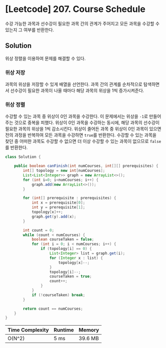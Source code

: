 # [Leetcode] 207. Course Schedule

수강 가능한 과목과 선수강이 필요한 과목 간의 관계가 주어지고 모든 과목을 수강할 수 있는지 그 여부를 반환한다.

## Solution

위상 정렬을 이용하여 문제를 해결할 수 있다.

### 위상 저장

과목의 위상을 저장할 수 있게 배열을 선언한다. 과목 간의 관계를 순차적으로 탐색하면서 선수강이 필요한 과목이 나올 때마다 해당 과목의 위상을 1씩 증가시켜준다.

### 위상 정렬

수강할 수 있는 과목 중 위상이 0인 과목을 수강한다. 이 문제에서는 위상을 `-1`로 만들어주는 것으로 중복을 피했다. 위상이 0인 과목을 수강하는 동시에, 해당 과목의 선수강이 필요한 과목의 위상을 1씩 감소시킨다. 위상이 줄어든 과목 중 위상이 0인 과목이 있으면 전의 과정을 반복하여 모든 과목을 수강하면 `true`를 반환한다. 수강할 수 있는 과목을 찾던 중 어떠한 과목도 수강할 수 없으면 더 이상 수강할 수 있는 과목이 없으므로 `false`를 반환한다.

```java
class Solution {

    public boolean canFinish(int numCourses, int[][] prerequisites) {
        int[] topology = new int[numCourses];
        List<List<Integer>> graph = new ArrayList<>();
        for (int i=0; i<numCourses; i++) {
            graph.add(new ArrayList<>());
        }

        for (int[] prerequisite : prerequisites) {
            int x = prerequisite[0];
            int y = prerequisite[1];
            topology[x]++;
            graph.get(y).add(x);
        }

        int count = 0;
        while (count < numCourses) {
            boolean courseTaken = false;
            for (int i = 0; i < numCourses; i++) {
                if (topology[i] == 0) {
                    List<Integer> list = graph.get(i);
                    for (Integer x : list) {
                        topology[x]--;
                    }
                    topology[i]--;
                    courseTaken = true;
                    count++;
                }
            }
            if (!courseTaken) break;
        }

        return count == numCourses;
    }
}
```

| Time Complexity | Runtime | Memory |
|-----------------|---------|--------|
| O(N^2) | 5 ms | 39.6 MB |
